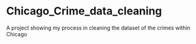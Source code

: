 # Chicago_Crime_data_cleaning
A project showing my process in cleaning the dataset of the crimes within Chicago
